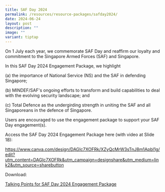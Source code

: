 ```yaml
---
title: SAF Day 2024
permalink: /resources/resource-packages/safday2024/
date: 2024-06-24
layout: post
description: ""
image: ""
variant: tiptap
---
```

<p>On 1 July each year, we commemorate SAF Day and reaffirm our loyalty and
commitment to the Singapore Armed Forces (SAF) and Singapore.</p>
<p>In this SAF Day 2024 Engagement Package, we highlight</p>
<p>(a) the importance of National Service (NS) and the SAF in defending Singapore;</p>
<p>(b) MINDEF/SAF's ongoing efforts to transform and build capabilities to
deal with the evolving security landscape; and</p>
<p>(c) Total Defence as the undergirding strength in uniting the SAF and
all Singaporeans in the defence of Singapore.</p>
<p>Users are encouraged to use the engagement package to support your SAF
Day engagement(s).</p>
<p>Access the SAF Day 2024 Engagement Package here (with video at Slide 18):</p>
<p><a href="https://www.canva.com/design/DAGIc7XOFRk/XZyQcMrW3sTnJ8m1Apbl1g/edit?utm_content=DAGIc7XOFRk&amp;utm_campaign=designshare&amp;utm_medium=link2&amp;utm_source=sharebutton" rel="noopener noreferrer nofollow" target="_blank">https://www.canva.com/design/DAGIc7XOFRk/XZyQcMrW3sTnJ8m1Apbl1g/edit?utm_content=DAGIc7XOFRk&amp;utm_campaign=designshare&amp;utm_medium=link2&amp;utm_source=sharebutton</a> 
</p>
<p>Download:</p>
<p><a href="/files/Talking_Points_for_SAF_Day_2024_Engagement_Package_2024.pdf" rel="noopener noreferrer nofollow" target="_blank">Talking Points for SAF Day 2024 Engagement Package</a>
</p>